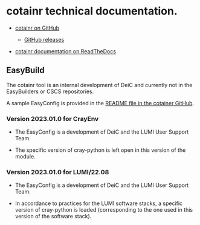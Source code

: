 # cotainr technical documentation.

-   [cotainr on GitHub](https://github.com/DeiC-HPC/cotainr)

    -   [GitHub releases](https://github.com/DeiC-HPC/cotainr/releases)

-   [cotainr documentation on ReadTheDocs](https://cotainr.readthedocs.io/en/latest/)


## EasyBuild

The cotainr tool is an internal development of DeiC and currently not in the EasyBuilders
or CSCS repositories.

A sample EasyConfig is provided in the 
[README file in the cotainer GitHub](https://github.com/DeiC-HPC/cotainr/blob/main/README.md).

### Version 2023.01.0 for CrayEnv

-   The EasyConfig is a development of DeiC and the LUMI User Support Team.

-   The specific version of cray-python is left open in this version of the module.


### Version 2023.01.0 for LUMI/22.08

-   The EasyConfig is a development of DeiC and the LUMI User Support Team.

-   In accordance to practices for the LUMI software stacks, a specific version of 
    cray-python is loaded (corresponding to the one used in this version of the
    software stack).

